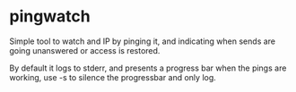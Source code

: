 # pingwatch

Simple tool to watch and IP by pinging it, and indicating when sends are going unanswered or access is restored.

By default it logs to stderr, and presents a progress bar when the pings are working, use -s to silence the progressbar and only log.
